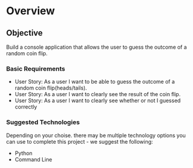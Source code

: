 # Overview

## Objective
Build a console application that allows the user to guess the outcome of a random coin flip.

### Basic Requirements
* User Story: As a user I want to be able to guess the outcome of a random coin flip(heads/tails).
* User Story: As a user I want to clearly see the result of the coin flip.
* User Story: As a user I want to clearly see whether or not I guessed correctly

### Suggested Technologies
Depending on your choise. there may be multiple technology options you can use to complete this project - we suggest the following:

* Python
* Command Line

